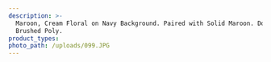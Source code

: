 ```yaml
---
description: >-
  Maroon, Cream Floral on Navy Background. Paired with Solid Maroon. Double
  Brushed Poly.
product_types:
photo_path: /uploads/099.JPG
---
```


